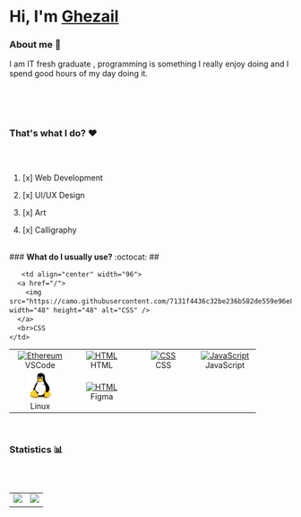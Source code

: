 # **Hi, I'm <a href="https://www.linkedin.com/in/l%C3%BAcia-guelber-837a50185/">Ghezail</a>**



### **About me** 👋

<p align="left">
 I am IT fresh graduate , programming is something I really enjoy doing and I spend good hours of my day doing it.
</p>

</br>

</br>

</br>

### <b>That's what I do?</b> :hearts:

##

</br>


1. [x] Web Development

1. [x] UI/UX Design 

1. [x]  Art  

1. [x] Calligraphy 


</br>
### <b> What do I usually use?</b> :octocat:
##

</br>

<table align="center">
  <tr>
    <td align="center" width="96">
      <a href="/">
        <img src="https://camo.githubusercontent.com/57f528d363944ba0c4151826973ce5dda859c2f9e9ada8798e22c677c180ead4/68747470733a2f2f696d672e69636f6e73382e636f6d2f666c75656e742f3234302f3030303030302f76697375616c2d73747564696f2d636f64652d323031392e706e67" width="48" height="48" alt="Ethereum" />
      </a>
      <br>VSCode
    </td>
    <td align="center" width="96">
      <a href="/">
        <img src="https://camo.githubusercontent.com/937d189e89eebf19ca83d796f68380657645f49a05c9ef6fbc00020ff7ab32f9/68747470733a2f2f696d672e69636f6e73382e636f6d2f636f6c6f722f3234302f3030303030302f68746d6c2d352e706e67" width="48" height="48" alt="HTML" />
      </a>
      <br>HTML
    </td>
    <td align="center" width="96">
      <a href="/">
        <img src="https://camo.githubusercontent.com/7131f4436c32be236b582de559e96e8bc298c85f54006f02696b054c5930b2b4/68747470733a2f2f696d672e69636f6e73382e636f6d2f636f6c6f722f3234302f3030303030302f637373332e706e67" width="48" height="48" alt="CSS" />
      </a>
      <br>CSS
    </td>
    <td align="center" width="96">
      <a href="/">
        <img src="https://camo.githubusercontent.com/30223dd4dad432d13a8b95ce5cb7ea20825858f8ebce349e6945f931ced4e1bf/68747470733a2f2f696d672e69636f6e73382e636f6d2f636f6c6f722f3234302f3030303030302f6a6176617363726970742e706e67" width="48" height="48" alt="JavaScript" />
      </a>
      <br>JavaScript
    </td>
  
  <tr>
    <td align="center" width="96">
      <a href="/">
        <img src="https://raw.githubusercontent.com/devicons/devicon/master/icons/linux/linux-original.svg" width="48" height="48" alt="Linux" />
      </a>
      <br>Linux
    </td>
   
  <td align="center" width="96">
      <a href="/">
        <img src="https://www.vectorlogo.zone/logos/figma/figma-icon.svg" width="48" height="48" alt="HTML" />
      </a>
      <br>Figma
    </td>
    
       <td align="center" width="96">
      <a href="/">
        <img src="https://camo.githubusercontent.com/7131f4436c32be236b582de559e96e8bc298c85f54006f02696b054c5930b2b4/68747470733a2f2f696d672e69636f6e73382e636f6d2f636f6c6f722f3234302f3030303030302f637373332e706e67" width="48" height="48" alt="CSS" />
      </a>
      <br>CSS
    </td>
     
   </tr>
  </table>

</br>

### <b>Statistics :bar_chart: </b>

##

</br>
<table align="center">
  <tr>
    <td>
      <img width="300px" src="https://github-readme-stats.vercel.app/api/top-langs/?username=LuciLua&layout=compact&bg_color=DEG,f0f0f0f0,e8e8e8&text_color=2d2d2d&hide_border=false&locale=en&hide_title=true"/>
    </td>
    <td>
      <img width="340px" src="https://github-readme-stats.vercel.app/api?username=LuciLua&bg_color=f0f0f0f0&title_color=f00000&text_color=000000&&hide_border=false&icon_color=ff2222&show_icons=true&include_all_commits=true&hide_title=true" />
    </td>
  </tr>  
</table>
</br>
